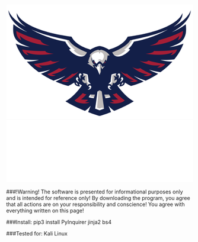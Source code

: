 
![Header](https://github.com/0xHaskar/RichEagle/blob/main/icons/rich.png)
![Header](https://github.com/0xHaskar/RichEagle/blob/main/icons/download.gif)

###!Warning!
The software is presented for informational purposes only and is intended for reference only!
By downloading the program, you agree that all actions are on your responsibility and conscience!
You agree with everything written on this page!

###Install:
pip3 install PyInquirer jinja2 bs4

###Tested for:
Kali Linux
